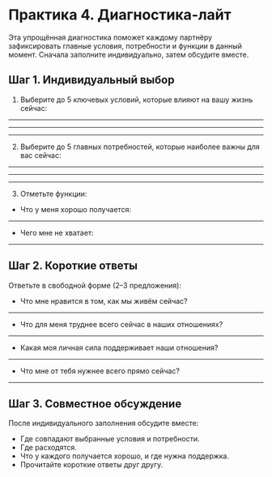 # Практика 4. Диагностика-лайт

Эта упрощённая диагностика поможет каждому партнёру зафиксировать главные условия, потребности и функции в данный момент. Сначала заполните индивидуально, затем обсудите вместе.

## Шаг 1. Индивидуальный выбор

1. Выберите до 5 ключевых условий, которые влияют на вашу жизнь сейчас:

____________________________________________________________
____________________________________________________________
____________________________________________________________


2. Выберите до 5 главных потребностей, которые наиболее важны для вас сейчас:

____________________________________________________________
____________________________________________________________
____________________________________________________________


3. Отметьте функции:

- Что у меня хорошо получается:

____________________________________________________________

- Чего мне не хватает:

____________________________________________________________

## Шаг 2. Короткие ответы

Ответьте в свободной форме (2–3 предложения):

- Что мне нравится в том, как мы живём сейчас?

____________________________________________________________

- Что для меня труднее всего сейчас в наших отношениях?

____________________________________________________________

- Какая моя личная сила поддерживает наши отношения?

____________________________________________________________

- Что мне от тебя нужнее всего прямо сейчас?

____________________________________________________________

## Шаг 3. Совместное обсуждение

После индивидуального заполнения обсудите вместе:

- Где совпадают выбранные условия и потребности.
- Где расходятся.
- Что у каждого получается хорошо, и где нужна поддержка.
- Прочитайте короткие ответы друг другу.
